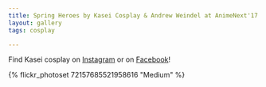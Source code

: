 ```yaml
---
title: Spring Heroes by Kasei Cosplay & Andrew Weindel at AnimeNext'17
layout: gallery
tags: cosplay

---
```


Find Kasei cosplay on [Instagram](https://www.instagram.com/kaseicosplay/) or on [Facebook](https://www.facebook.com/KaseiCosplay/)! 

{% flickr_photoset 72157685521958616 "Medium" %}